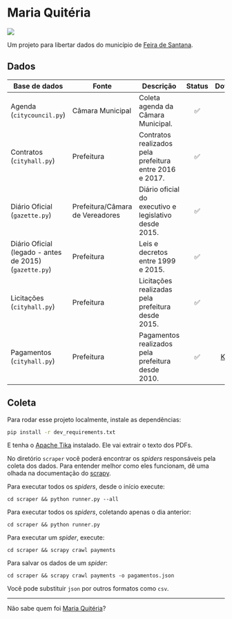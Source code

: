 # Maria Quitéria

![](https://gitlab.com/anapaulagomes/maria-quiteria/badges/master/pipeline.svg)

Um projeto para libertar dados do município de [Feira de Santana](https://pt.wikipedia.org/wiki/Feira_de_Santana).

## Dados

| Base de dados | Fonte | Descrição        | Status           | Download |
| ------------- | ------------- | ------------- |:-------------:|:-----:|
| Agenda (`citycouncil.py`) | Câmara Municipal | Coleta agenda da Câmara Municipal. | ✅ | 🔜 |
| Contratos (`cityhall.py`) | Prefeitura | Contratos realizados pela prefeitura entre 2016 e 2017. | ✅ | 🔜 |
| Diário Oficial (`gazette.py`) | Prefeitura/Câmara de Vereadores | Diário oficial do executivo e legislativo desde 2015. | ✅ | 🔜 |
| Diário Oficial (legado - antes de 2015) (`gazette.py`) | Prefeitura | Leis e decretos entre 1999 e 2015. | ✅ | 🔜 |
| Licitações (`cityhall.py`) | Prefeitura | Licitações realizadas pela prefeitura desde 2015. | ✅ | 🔜 |
| Pagamentos (`cityhall.py`) | Prefeitura | Pagamentos realizados pela prefeitura desde 2010. | ✅ | [Kaggle](https://www.kaggle.com/anapaulagomes/pagamentos-da-prefeitura-de-feira-de-santana) |

## Coleta

Para rodar esse projeto localmente, instale as dependências:

```bash
pip install -r dev_requirements.txt
```

E tenha o [Apache Tika](https://tika.apache.org/download.html) instalado.
Ele vai extrair o texto dos PDFs.

No diretório `scraper` você poderá encontrar os _spiders_ responsáveis pela
coleta dos dados. Para entender melhor como eles funcionam, dê uma olhada
na documentação do [scrapy](https://docs.scrapy.org/).

Para executar todos os _spiders_, desde o início execute:

```
cd scraper && python runner.py --all
```

Para executar todos os _spiders_, coletando apenas o dia anterior:

```
cd scraper && python runner.py
```

Para executar um _spider_, execute:

```
cd scraper && scrapy crawl payments
```

Para salvar os dados de um _spider_:

```
cd scraper && scrapy crawl payments -o pagamentos.json
```

Você pode substituir `json` por outros formatos como `csv`.

----

Não sabe quem foi [Maria Quitéria](https://pt.wikipedia.org/wiki/Maria_Quit%C3%A9ria)?
